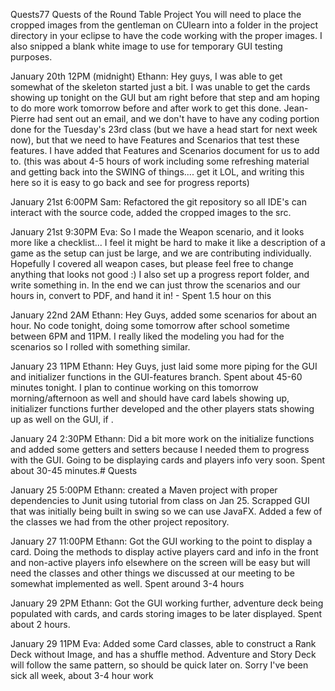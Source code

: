 Quests77
Quests of the Round Table Project
You will need to place the cropped images from the gentleman on CUlearn into a folder in the project directory in your eclipse to have the code working with the proper images. I also snipped a blank white image to use for temporary GUI testing purposes.

January 20th 12PM (midnight)
Ethann: Hey guys, I was able to get somewhat of the skeleton started just a bit. I was unable to get the cards showing up tonight on the GUI but am right before that step and am hoping to do more work tomorrow before and after work to get this done. Jean-Pierre had sent out an email, and we don't have to have any coding portion done for the Tuesday's 23rd class (but we have a head start for next week now), but that we need to have Features and Scenarios that test these features. I have added that Features and Scenarios document for us to add to. (this was about 4-5 hours of work including some refreshing material and getting back into the SWING of things.... get it LOL, and writing this here so it is easy to go back and see for progress reports)

January 21st 6:00PM
Sam: Refactored the git repository so all IDE's can interact with the source code, added the cropped images to the src.

January 21st 9:30PM
Eva: So I made the Weapon scenario, and it looks more like a checklist... I feel it might be hard to make it like a description of a game as the setup can just be large, and we are contributing individually. Hopefully I covered all weapon cases, but please feel free to change anything that looks not good :) I also set up a progress report folder, and write something in. In the end we can just throw the scenarios and our hours in, convert to PDF, and hand it in! - Spent 1.5 hour on this

January 22nd 2AM
Ethann: Hey Guys, added some scenarios for about an hour. No code tonight, doing some tomorrow after school sometime between 6PM and 11PM. I really liked the modeling you had for the scenarios so I rolled with something similar.

January 23 11PM
Ethann: Hey Guys, just laid some more piping for the GUI and initializer functions in the GUI-features branch. Spent about 45-60 minutes tonight. I plan to continue working on this tomorrow morning/afternoon as well and should have card labels showing up, initializer functions further developed and the other players stats showing up as well on the GUI, if .

January 24 2:30PM
Ethann: Did a bit more work on the initialize functions and added some getters and setters because I needed them to progress with the GUI. Going to be displaying cards and players info very soon. Spent about 30-45 minutes.# Quests

January 25 5:00PM
Ethann: created a Maven project with proper dependencies to Junit using tutorial from class on Jan 25. Scrapped GUI that was initially being built in swing so we can use JavaFX. Added a few of the classes we had from the other project repository. 

January 27 11:00PM
Ethann: Got the GUI working to the point to display a card. Doing the methods to display active players card and info in the front and non-active players info elsewhere on the screen will be easy but will need the classes and other things we discussed at our meeting to be somewhat implemented as well. Spent around 3-4 hours

January 29 2PM
Ethann: Got the GUI working further, adventure deck being populated with cards, and cards storing images to be later displayed. Spent about 2 hours. 


January 29 11PM
Eva: Added some Card classes, able to construct a Rank Deck without Image, and has a shuffle method. Adventure and Story Deck will follow the same pattern, so should be quick later on. Sorry I've been sick all week, about 3-4 hour work